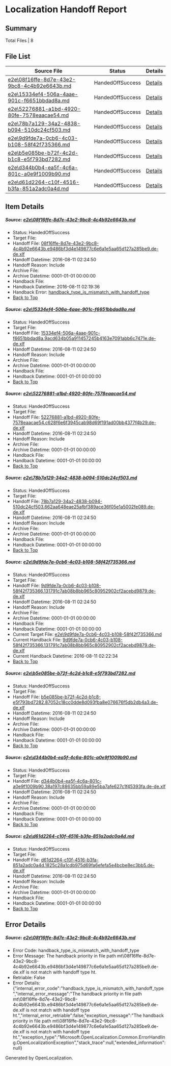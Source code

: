 # <a name='report-top'></a> Localization Handoff Report

## Summary
 Total Files | 8

## File List
 Source File | Status | Details 
 ----------- | ------ | ------- 
 [e2e\08f16ffe-8d7e-43e2-9bc8-4c4b92e6643b.md](https://github.com/OpenLocalizationTestOrg/oltest/blob/0cf816303af266fcfc1e37eb1c8231c9687ea50a/e2e/08f16ffe-8d7e-43e2-9bc8-4c4b92e6643b.md) | HandedOffSuccess | [Details](#6049f524517fbe03e4f723d184fd9a9a0ae936bb1)
 [e2e\15334ef4-506a-4aae-901c-f6651bbdad8a.md](https://github.com/OpenLocalizationTestOrg/oltest/blob/ad39d1e25e33e8adbea36867e4cfda3084c00583/e2e/15334ef4-506a-4aae-901c-f6651bbdad8a.md) | HandedOffSuccess | [Details](#1644a24edc5fb45a8172cda1c11596e9f91e136c2)
 [e2e\52276881-a1bd-4920-80fe-7578eaacae54.md](https://github.com/OpenLocalizationTestOrg/oltest/blob/986871b439bdcacb539bd1715d8f8f210123bb92/e2e/52276881-a1bd-4920-80fe-7578eaacae54.md) | HandedOffSuccess | [Details](#763df2a437e07800998b0f5722d3a1e800d6a4c44)
 [e2e\78b7a129-34a2-4838-b094-510dc24cf503.md](https://github.com/OpenLocalizationTestOrg/oltest/blob/c798cc03eebe173380edd507b9cb8c37bd228e50/e2e/78b7a129-34a2-4838-b094-510dc24cf503.md) | HandedOffSuccess | [Details](#b20d936cb9de00e4f937eca61ab2a5bf2cc627047)
 [e2e\9d9fde7a-0cb6-4c03-b108-58f42f735366.md](https://github.com/OpenLocalizationTestOrg/oltest/blob/a7b025031f0a78b86ad0928b8ce04093d0df3109/e2e/9d9fde7a-0cb6-4c03-b108-58f42f735366.md) | HandedOffSuccess | [Details](#69fbf963afb1424e144a0e064a5493ca5c5ef74010)
 [e2e\b5e085be-b72f-4c2d-b1c8-e5f793bd7282.md](https://github.com/OpenLocalizationTestOrg/oltest/blob/232683cd6742443c0b436a9cfdf88c5890dfecdf/e2e/b5e085be-b72f-4c2d-b1c8-e5f793bd7282.md) | HandedOffSuccess | [Details](#a242011446433399754208206c5120cd9acf413e11)
 [e2e\d344b0b4-ea5f-4c6a-801c-a0e9f1009b90.md](https://github.com/OpenLocalizationTestOrg/oltest/blob/61b0fb55712ace89756c5add4dc6d480fc2c736c/e2e/d344b0b4-ea5f-4c6a-801c-a0e9f1009b90.md) | HandedOffSuccess | [Details](#0d50e48b8fa6022f4faf34b7e2dee67f704cb58113)
 [e2e\d61d2264-c10f-4516-b3fa-851a2adc0a4d.md](https://github.com/OpenLocalizationTestOrg/oltest/blob/7f29f0c7c85fd89e36820578dd5552e25e01b495/e2e/d61d2264-c10f-4516-b3fa-851a2adc0a4d.md) | HandedOffSuccess | [Details](#055147f8812b41aeefef5e4cf119ebe0f961369a14)

## Item Details
##### <a name='6049f524517fbe03e4f723d184fd9a9a0ae936bb1'></a> Source: [e2e\08f16ffe-8d7e-43e2-9bc8-4c4b92e6643b.md](https://github.com/OpenLocalizationTestOrg/oltest/blob/0cf816303af266fcfc1e37eb1c8231c9687ea50a/e2e/08f16ffe-8d7e-43e2-9bc8-4c4b92e6643b.md)
* Status: HandedOffSuccess
* Target File: 
* Handoff File: [08f16ffe-8d7e-43e2-9bc8-4c4b92e6643b.e9486bf3d4e149877c6e6a1e5aa65d127a285be9.de-de.xlf](https://github.com/OpenLocalizationTestOrg/olhandoff-e2e/blob/baa36e12dc797dab6791eec1ac79ce464565e4e9/ol-handoff/OpenLocalizationTestOrg/ol-test-dede/ci/mt/08f16ffe-8d7e-43e2-9bc8-4c4b92e6643b.e9486bf3d4e149877c6e6a1e5aa65d127a285be9.de-de.xlf)
* Handoff Datetime: 2016-08-11 02:24:50
* Handoff Reason: Include
* Archive File: 
* Archive Datetime: 0001-01-01 00:00:00
* Handback File: 
* Handback Datetime: 2016-08-11 02:19:36
* Handback Error: [handback_type_is_mismatch_with_handoff_type](#6049f524517fbe03e4f723d184fd9a9a0ae936bb1handback_type_is_mismatch_with_handoff_type)
* [Back to Top](#report-top)

##### <a name='1644a24edc5fb45a8172cda1c11596e9f91e136c2'></a> Source: [e2e\15334ef4-506a-4aae-901c-f6651bbdad8a.md](https://github.com/OpenLocalizationTestOrg/oltest/blob/ad39d1e25e33e8adbea36867e4cfda3084c00583/e2e/15334ef4-506a-4aae-901c-f6651bbdad8a.md)
* Status: HandedOffSuccess
* Target File: 
* Handoff File: [15334ef4-506a-4aae-901c-f6651bbdad8a.9acd634b05a911457245b4163e7091abb6c7471e.de-de.xlf](https://github.com/OpenLocalizationTestOrg/olhandoff-e2e/blob/baa36e12dc797dab6791eec1ac79ce464565e4e9/ol-handoff/OpenLocalizationTestOrg/ol-test-dede/ci/mt/15334ef4-506a-4aae-901c-f6651bbdad8a.9acd634b05a911457245b4163e7091abb6c7471e.de-de.xlf)
* Handoff Datetime: 2016-08-11 02:24:50
* Handoff Reason: Include
* Archive File: 
* Archive Datetime: 0001-01-01 00:00:00
* Handback File: 
* Handback Datetime: 0001-01-01 00:00:00
* [Back to Top](#report-top)

##### <a name='763df2a437e07800998b0f5722d3a1e800d6a4c44'></a> Source: [e2e\52276881-a1bd-4920-80fe-7578eaacae54.md](https://github.com/OpenLocalizationTestOrg/oltest/blob/986871b439bdcacb539bd1715d8f8f210123bb92/e2e/52276881-a1bd-4920-80fe-7578eaacae54.md)
* Status: HandedOffSuccess
* Target File: 
* Handoff File: [52276881-a1bd-4920-80fe-7578eaacae54.c628f6e6f3945cab98d69f191ad00bb4377f4b29.de-de.xlf](https://github.com/OpenLocalizationTestOrg/olhandoff-e2e/blob/baa36e12dc797dab6791eec1ac79ce464565e4e9/ol-handoff/OpenLocalizationTestOrg/ol-test-dede/ci/mt/52276881-a1bd-4920-80fe-7578eaacae54.c628f6e6f3945cab98d69f191ad00bb4377f4b29.de-de.xlf)
* Handoff Datetime: 2016-08-11 02:24:50
* Handoff Reason: Include
* Archive File: 
* Archive Datetime: 0001-01-01 00:00:00
* Handback File: 
* Handback Datetime: 0001-01-01 00:00:00
* [Back to Top](#report-top)

##### <a name='b20d936cb9de00e4f937eca61ab2a5bf2cc627047'></a> Source: [e2e\78b7a129-34a2-4838-b094-510dc24cf503.md](https://github.com/OpenLocalizationTestOrg/oltest/blob/c798cc03eebe173380edd507b9cb8c37bd228e50/e2e/78b7a129-34a2-4838-b094-510dc24cf503.md)
* Status: HandedOffSuccess
* Target File: 
* Handoff File: [78b7a129-34a2-4838-b094-510dc24cf503.662aa648eae25afbf389ace36f05e1a5002fe089.de-de.xlf](https://github.com/OpenLocalizationTestOrg/olhandoff-e2e/blob/baa36e12dc797dab6791eec1ac79ce464565e4e9/ol-handoff/OpenLocalizationTestOrg/ol-test-dede/ci/mt/78b7a129-34a2-4838-b094-510dc24cf503.662aa648eae25afbf389ace36f05e1a5002fe089.de-de.xlf)
* Handoff Datetime: 2016-08-11 02:24:50
* Handoff Reason: Include
* Archive File: 
* Archive Datetime: 0001-01-01 00:00:00
* Handback File: 
* Handback Datetime: 0001-01-01 00:00:00
* [Back to Top](#report-top)

##### <a name='69fbf963afb1424e144a0e064a5493ca5c5ef74010'></a> Source: [e2e\9d9fde7a-0cb6-4c03-b108-58f42f735366.md](https://github.com/OpenLocalizationTestOrg/oltest/blob/a7b025031f0a78b86ad0928b8ce04093d0df3109/e2e/9d9fde7a-0cb6-4c03-b108-58f42f735366.md)
* Status: HandedOffSuccess
* Target File: 
* Handoff File: [9d9fde7a-0cb6-4c03-b108-58f42f735366.131791c7ab08b8bb965c80952902cf2acebd9879.de-de.xlf](https://github.com/OpenLocalizationTestOrg/olhandoff-e2e/blob/baa36e12dc797dab6791eec1ac79ce464565e4e9/ol-handoff/OpenLocalizationTestOrg/ol-test-dede/ci/mt/9d9fde7a-0cb6-4c03-b108-58f42f735366.131791c7ab08b8bb965c80952902cf2acebd9879.de-de.xlf)
* Handoff Datetime: 2016-08-11 02:24:50
* Handoff Reason: Include
* Archive File: 
* Archive Datetime: 0001-01-01 00:00:00
* Handback File: 
* Handback Datetime: 0001-01-01 00:00:00
* Current Target File: [e2e\9d9fde7a-0cb6-4c03-b108-58f42f735366.md](https://github.com/OpenLocalizationTestOrg/ol-test-dede/blob/66a455de77ee2f0ef229ab2214eb288b5a7204c4/e2e/9d9fde7a-0cb6-4c03-b108-58f42f735366.md)
* Current Handback File: [9d9fde7a-0cb6-4c03-b108-58f42f735366.131791c7ab08b8bb965c80952902cf2acebd9879.de-de.xlf](https://github.com/OpenLocalizationTestOrg/olhandback-e2e/blob/b79d0a3cb0e85786f71db71ab7fc78573019e61c/ol-handback/OpenLocalizationTestOrg/ol-test-dede/ci/9d9fde7a-0cb6-4c03-b108-58f42f735366.131791c7ab08b8bb965c80952902cf2acebd9879.de-de.xlf)
* Current Handback Datetime: 2016-08-11 02:22:34
* [Back to Top](#report-top)

##### <a name='a242011446433399754208206c5120cd9acf413e11'></a> Source: [e2e\b5e085be-b72f-4c2d-b1c8-e5f793bd7282.md](https://github.com/OpenLocalizationTestOrg/oltest/blob/232683cd6742443c0b436a9cfdf88c5890dfecdf/e2e/b5e085be-b72f-4c2d-b1c8-e5f793bd7282.md)
* Status: HandedOffSuccess
* Target File: 
* Handoff File: [b5e085be-b72f-4c2d-b1c8-e5f793bd7282.87052c18cc0dde8d093fba8e076676f5db2db4a3.de-de.xlf](https://github.com/OpenLocalizationTestOrg/olhandoff-e2e/blob/baa36e12dc797dab6791eec1ac79ce464565e4e9/ol-handoff/OpenLocalizationTestOrg/ol-test-dede/ci/mt/b5e085be-b72f-4c2d-b1c8-e5f793bd7282.87052c18cc0dde8d093fba8e076676f5db2db4a3.de-de.xlf)
* Handoff Datetime: 2016-08-11 02:24:50
* Handoff Reason: Include
* Archive File: 
* Archive Datetime: 0001-01-01 00:00:00
* Handback File: 
* Handback Datetime: 0001-01-01 00:00:00
* [Back to Top](#report-top)

##### <a name='0d50e48b8fa6022f4faf34b7e2dee67f704cb58113'></a> Source: [e2e\d344b0b4-ea5f-4c6a-801c-a0e9f1009b90.md](https://github.com/OpenLocalizationTestOrg/oltest/blob/61b0fb55712ace89756c5add4dc6d480fc2c736c/e2e/d344b0b4-ea5f-4c6a-801c-a0e9f1009b90.md)
* Status: HandedOffSuccess
* Target File: 
* Handoff File: [d344b0b4-ea5f-4c6a-801c-a0e9f1009b90.38a197c88635bb59a89e5ba7afe627c1f45393fa.de-de.xlf](https://github.com/OpenLocalizationTestOrg/olhandoff-e2e/blob/baa36e12dc797dab6791eec1ac79ce464565e4e9/ol-handoff/OpenLocalizationTestOrg/ol-test-dede/ci/mt/d344b0b4-ea5f-4c6a-801c-a0e9f1009b90.38a197c88635bb59a89e5ba7afe627c1f45393fa.de-de.xlf)
* Handoff Datetime: 2016-08-11 02:24:50
* Handoff Reason: Include
* Archive File: 
* Archive Datetime: 0001-01-01 00:00:00
* Handback File: 
* Handback Datetime: 0001-01-01 00:00:00
* [Back to Top](#report-top)

##### <a name='055147f8812b41aeefef5e4cf119ebe0f961369a14'></a> Source: [e2e\d61d2264-c10f-4516-b3fa-851a2adc0a4d.md](https://github.com/OpenLocalizationTestOrg/oltest/blob/7f29f0c7c85fd89e36820578dd5552e25e01b495/e2e/d61d2264-c10f-4516-b3fa-851a2adc0a4d.md)
* Status: HandedOffSuccess
* Target File: 
* Handoff File: [d61d2264-c10f-4516-b3fa-851a2adc0a4d.1825c28a1cdb975d69fa6efefa5e4bcbe8ec3bb5.de-de.xlf](https://github.com/OpenLocalizationTestOrg/olhandoff-e2e/blob/baa36e12dc797dab6791eec1ac79ce464565e4e9/ol-handoff/OpenLocalizationTestOrg/ol-test-dede/ci/mt/d61d2264-c10f-4516-b3fa-851a2adc0a4d.1825c28a1cdb975d69fa6efefa5e4bcbe8ec3bb5.de-de.xlf)
* Handoff Datetime: 2016-08-11 02:24:50
* Handoff Reason: Include
* Archive File: 
* Archive Datetime: 0001-01-01 00:00:00
* Handback File: 
* Handback Datetime: 0001-01-01 00:00:00
* [Back to Top](#report-top)


## Error Details
##### <a name='6049f524517fbe03e4f723d184fd9a9a0ae936bb1handback_type_is_mismatch_with_handoff_type'></a> Source: [e2e\08f16ffe-8d7e-43e2-9bc8-4c4b92e6643b.md](#6049f524517fbe03e4f723d184fd9a9a0ae936bb1)
* Error Code: handback_type_is_mismatch_with_handoff_type
* Error Message: The handback priority in file path mt\08f16ffe-8d7e-43e2-9bc8-4c4b92e6643b.e9486bf3d4e149877c6e6a1e5aa65d127a285be9.de-de.xlf is not match with handoff type ht.
* Retriable: False
* Error Details: {"internal_error_code":"handback_type_is_mismatch_with_handoff_type","internal_error_message":"The handback priority in file path mt\\08f16ffe-8d7e-43e2-9bc8-4c4b92e6643b.e9486bf3d4e149877c6e6a1e5aa65d127a285be9.de-de.xlf is not match with handoff type ht.","internal_error_retriable":false,"exception_message":"The handback priority in file path mt\\08f16ffe-8d7e-43e2-9bc8-4c4b92e6643b.e9486bf3d4e149877c6e6a1e5aa65d127a285be9.de-de.xlf is not match with handoff type ht.","exception_type":"Microsoft.OpenLocalization.Common.ErrorHandling.OpenLocalizationException","stack_trace":null,"extended_information":null}


Generated by OpenLocalization.
